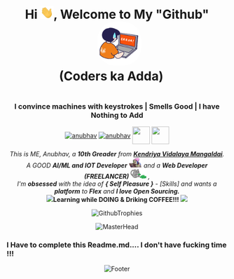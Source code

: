 <div style="justify-items: center;">
        <div>
            <div style="display: flex;">
            <h1 align="center">Hi <img
                        src="https://raw.githubusercontent.com/ABSphreak/ABSphreak/master/gifs/Hi.gif" width="30px">,
                    Welcome to My "Github"  <img src="assets/error.gif"
                        alt="Fucking GIF" style="border-radius: 40px; margin-left: 10px;" height="100" width="100"> <span><br> (Coders ka Adda) &nbsp &nbsp</span></h1>
            </div>
            <h3 align="center">I convince machines with keystrokes | Smells Good | I have Nothing to Add</h3>
            <p align="center">
                <a href="https://www.linkedin.com/in/anubhav-shivam-nath-42a568265/" target="blank"><img align="center"
                        src="https://user-images.githubusercontent.com/74038190/235294012-0a55e343-37ad-4b0f-924f-c8431d9d2483.gif"
                        alt="anubhav" height="40" width="40"></a>
                <a href="https://www.instagram.com/anubhav_shivam_nath/" target="blank"><img align="center"
                        src="https://user-images.githubusercontent.com/74038190/235294013-a33e5c43-a01c-43f6-b44d-a406d8b4ab75.gif"
                        alt="anubhav" height="40" width="40"></a>
                <a href="https://www.youtube.com/@anubhavshivamnath"><img align="center"
                        src="https://user-images.githubusercontent.com/74038190/235294007-de441046-823e-4eff-89bf-d4df52858b65.gif"
                        height="40" width="40"></a>
                <a href="https://x.com/WhiteDe11243027"><img align="center"
                        src="https://raw.githubusercontent.com/johan/svg-cleanups/5bac1ce84167c62770c481146e3511d22a2931c5/logos/twitter.svg"
                        height="40" width="40"></a>
            </p>
            <p align="center">
                <em>
                    This is ME, Anubhav, a <b>10th Greader</b> from <a href="https://mangaldoi.kvs.ac.in/"> <b>Kendriya
                            Vidalaya Mangaldai</b></a>. <br>
                    A GOOD <b>AI/ML and IOT Developer</b> <img src="/assets/developer.gif" width="30px"> and a <b>Web
                        Developer (FREELANCER)</b>&nbsp;<img src="assets/money .gif" width="36px">&nbsp;,<br>I'm
                    <b>obsessed</b>
                    with the idea of <b>{ Self Pleasure }</b> - [Skills] and wants a <b>platform</b> to
                    <b>Flex</b> and
                    <b>I love Open Sourcing.</b>
                </em>
                <br>
                <img src="https://media.giphy.com/media/VgCDAzcKvsR6OM0uWg/giphy.gif" width="50"><b>Learning while
                    DOING &amp; Driking COFFEE!!!</b> <img src="https://media.giphy.com/media/7j2hfyeVcDtf2/giphy.gif"
                    width="50">
            </p>
        </div>
<div align="center">

![GithubTrophies](https://github-profile-trophy.vercel.app/?username=and262144&theme=transparent&no-frame=true&no-bg=false&margin-w=10)

![MasterHead](https://user-images.githubusercontent.com/67194519/173735367-b75edb3b-61ec-4323-a10f-5d98e1d7b97a.gif)


</div>

### I Have to complete this Readme.md.... I don't have fucking time !!!

<p align="center">
       <img src="https://capsule-render.vercel.app/api?type=waving&color=gradient&height=60&section=footer" alt="Footer"/>
</p>


